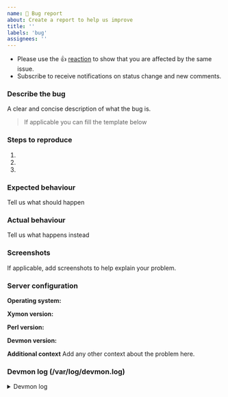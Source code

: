 ```yaml
---
name: 🐛 Bug report
about: Create a report to help us improve
title: ''
labels: 'bug'
assignees: ''
---
```

* Please use the 👍 [reaction](https://blog.github.com/2016-03-10-add-reactions-to-pull-requests-issues-and-comments/) to show that you are affected by the same issue.
* Subscribe to receive notifications on status change and new comments. 

### Describe the bug
A clear and concise description of what the bug is.

>If applicable you can fill the template below

### Steps to reproduce
1.
2.
3.

### Expected behaviour
Tell us what should happen

### Actual behaviour
Tell us what happens instead

### Screenshots
If applicable, add screenshots to help explain your problem.

### Server configuration

**Operating system:**

**Xymon version:**

**Perl version:**

**Devmon version:** 

**Additional context**
Add any other context about the problem here.

### Devmon log (/var/log/devmon.log)
<details>
<summary>Devmon log</summary>

```
Insert your Devmon log here
```
</details>


